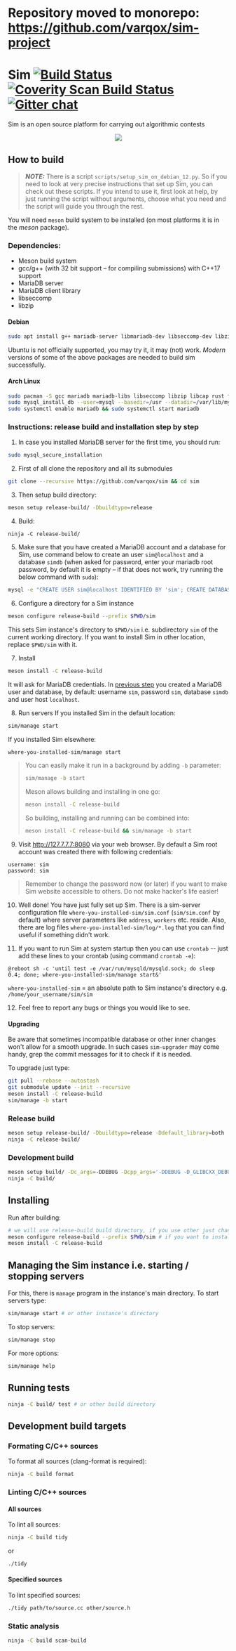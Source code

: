 # Repository moved to monorepo: https://github.com/varqox/sim-project

# Sim [![Build Status](https://travis-ci.org/varqox/sim.svg?branch=master)](https://travis-ci.org/varqox/sim) [![Coverity Scan Build Status](https://scan.coverity.com/projects/6466/badge.svg)](https://scan.coverity.com/projects/varqox-sim) [![Gitter chat](https://badges.gitter.im/varqox/sim.png)](https://gitter.im/varqox/sim)

Sim is an open source platform for carrying out algorithmic contests

<div align="center">
  <img src="http://varqox.github.io/img/sim.png"/>
</div>

## How to build

> **_NOTE:_** There is a script `scripts/setup_sim_on_debian_12.py`. So if you need to look at very precise instructions that set up Sim, you can check out these scripts.
> If you intend to use it, first look at help, by just running the script without arguments, choose what you need and the script will guide you through the rest.

You will need `meson` build system to be installed (on most platforms it is in the _meson_ package).

### Dependencies:

- Meson build system
- gcc/g++ (with 32 bit support &ndash; for compiling submissions) with C++17 support
- MariaDB server
- MariaDB client library
- libseccomp
- libzip

#### Debian

```sh
sudo apt install g++ mariadb-server libmariadb-dev libseccomp-dev libzip-dev libssl-dev libcap-dev rustc fpc pkgconf meson
```

Ubuntu is not officially supported, you may try it, it may (not) work. _Modern_ versions of some of the above packages are needed to build sim successfully.

#### Arch Linux

```sh
sudo pacman -S gcc mariadb mariadb-libs libseccomp libzip libcap rust fpc meson && \
sudo mysql_install_db --user=mysql --basedir=/usr --datadir=/var/lib/mysql && \
sudo systemctl enable mariadb && sudo systemctl start mariadb
```

### Instructions: release build and installation step by step

1. In case you installed MariaDB server for the first time, you should run:
```sh
sudo mysql_secure_installation
```

2. First of all clone the repository and all its submodules
```sh
git clone --recursive https://github.com/varqox/sim && cd sim
```

3. Then setup build directory:
```sh
meson setup release-build/ -Dbuildtype=release
```

4. Build:
```
ninja -C release-build/
```

5. <a name="create-mariadb-account"></a>Make sure that you have created a MariaDB account and a database for Sim, use command below to create an user `sim@localhost` and a database `simdb` (when asked for password, enter your mariadb root password, by default it is empty &ndash; if that does not work, try running the below command with `sudo`):
```sh
mysql -e "CREATE USER sim@localhost IDENTIFIED BY 'sim'; CREATE DATABASE simdb; GRANT ALL ON simdb.* TO 'sim'@'localhost';" -u root -p
```

6. Configure a directory for a Sim instance
```sh
meson configure release-build --prefix $PWD/sim
```
This sets Sim instance's directory to `$PWD/sim` i.e. subdirectory `sim` of the current working directory. If you want to install Sim in other location, replace `$PWD/sim` with it.

7. Install
```sh
meson install -C release-build
```
It will ask for MariaDB credentials. In [previous step](#create-mariadb-account) you created a MariaDB user and database, by default: username `sim`, password `sim`, database `simdb` and user host `localhost`.

8. Run servers
If you installed Sim in the default location:
```sh
sim/manage start
```
If you installed Sim elsewhere:
```sh
where-you-installed-sim/manage start
```
> You can easily make it run in a background by adding `-b` parameter:
> ```sh
> sim/manage -b start
> ```
> Meson allows building and installing in one go:
> ```sh
> meson install -C release-build
> ```
> So building, installing and running can be combined into:
> ```sh
> meson install -C release-build && sim/manage -b start
> ```

9. Visit http://127.7.7.7:8080 via your web browser. By default a Sim root account was created there with following credentials:
```
username: sim
password: sim
```
>Remember to change the password now (or later) if you want to make Sim website accessible to others. Do not make hacker's life easier!

10. Well done! You have just fully set up Sim. There is a sim-server configuration file `where-you-installed-sim/sim.conf` (`sim/sim.conf` by default) where server parameters like `address`, `workers` etc. reside. Also, there are log files `where-you-installed-sim/log/*.log` that you can find useful if something didn't work.

11. If you want to run Sim at system startup then you can use `crontab` -- just add these lines to your crontab (using command `crontab -e`):
```
@reboot sh -c 'until test -e /var/run/mysqld/mysqld.sock; do sleep 0.4; done; where-you-installed-sim/manage start&'
```
`where-you-installed-sim` = an absolute path to Sim instance's directory e.g. `/home/your_username/sim/sim`

12. Feel free to report any bugs or things you would like to see.

#### Upgrading
Be aware that sometimes incompatible database or other inner changes won't allow for a smooth upgrade. In such cases `sim-upgrader` may come handy, grep the commit messages for it to check if it is needed.

To upgrade just type:
```sh
git pull --rebase --autostash
git submodule update --init --recursive
meson install -C release-build
sim/manage -b start
```

### Release build
```sh
meson setup release-build/ -Dbuildtype=release -Ddefault_library=both
ninja -C release-build/
```

### Development build
```sh
meson setup build/ -Dc_args=-DDEBUG -Dcpp_args='-DDEBUG -D_GLIBCXX_DEBUG' -Db_sanitize=undefined -Db_lundef=false
ninja -C build/
```

## Installing
Run after building:
```sh
# we will use release-build build directory, if you use other just change all release-build below
meson configure release-build --prefix $PWD/sim # if you want to install to sim/ subdirectory
meson install -C release-build
```

## Managing the Sim instance i.e. starting / stopping servers
For this, there is `manage` program in the instance's main directory.
To start servers type:
```sh
sim/manage start # or other instance's directory
```
To stop servers:
```sh
sim/manage stop
```
For more options:
```sh
sim/manage help
```

## Running tests
```sh
ninja -C build/ test # or other build directory
```

## Development build targets

### Formating C/C++ sources
To format all sources (clang-format is required):
```sh
ninja -C build format
```

### Linting C/C++ sources

#### All sources
To lint all sources:
```sh
ninja -C build tidy
```
or
```sh
./tidy
```

#### Specified sources
To lint specified sources:
```sh
./tidy path/to/source.cc other/source.h
```

### Static analysis
```sh
ninja -C build scan-build
```
